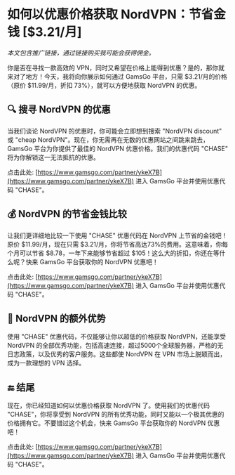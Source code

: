 # 如何以优惠价格获取 NordVPN：节省金钱 [$3.21/月]

*本文包含推广链接，通过链接购买我可能会获得佣金。*

你是否在寻找一款高效的 VPN，同时又希望在价格上能得到优惠？是的，那你就来对了地方！今天，我将向你展示如何通过 GamsGo 平台，只需 $3.21/月的价格（原价 $11.99/月，折扣 73%），就可以方便地获取 NordVPN 的优惠。

## 🔍 搜寻 NordVPN 的优惠

当我们谈论 NordVPN 的优惠时，你可能会立即想到搜索 "NordVPN discount" 或 "cheap NordVPN"。现在，你无需再在无数的优惠网站之间跳来跳去，GamsGo 平台为你提供了最佳的 NordVPN 优惠价格。我们的优惠代码 "CHASE" 将为你解锁这一无法抵抗的优惠。

点击此处: [https://www.gamsgo.com/partner/ykeX7B](https://www.gamsgo.com/partner/ykeX7B) 进入 GamsGo 平台并使用优惠代码 "CHASE"。

## 💰 NordVPN 的节省金钱比较

让我们更详细地比较一下使用 "CHASE" 优惠代码在 NordVPN 上节省的金钱吧！原价 $11.99/月，现在只需 $3.21/月，你将节省高达73%的费用。这意味着，你每个月可以节省 $8.78，一年下来能够节省超过 $105！这么大的折扣，你还在等什么呢？快来 GamsGo 平台获取你的 NordVPN 优惠吧！

点击此处: [https://www.gamsgo.com/partner/ykeX7B](https://www.gamsgo.com/partner/ykeX7B) 进入 GamsGo 平台并使用优惠代码 "CHASE"。

## 🎁 NordVPN 的额外优势

使用 "CHASE" 优惠代码，不仅能够让你以超低的价格获取 NordVPN，还能享受 NordVPN 的全部优秀功能，包括高速连接，超过5000个全球服务器，严格的无日志政策，以及优秀的客户服务。这些都使 NordVPN 在 VPN 市场上脱颖而出，成为一款理想的 VPN 选择。

## 🔚 结尾

现在，你已经知道如何以优惠价格获取 NordVPN 了。使用我们的优惠代码 "CHASE"，你将享受到 NordVPN 的所有优秀功能，同时又能以一个极其优惠的价格拥有它。不要错过这个机会，快来 GamsGo 平台获取你的 NordVPN 优惠吧！

点击此处: [https://www.gamsgo.com/partner/ykeX7B](https://www.gamsgo.com/partner/ykeX7B) 进入 GamsGo 平台并使用优惠代码 "CHASE"。